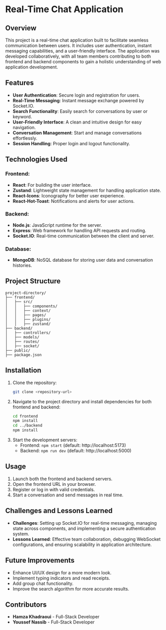 # Real-Time Chat Application

## Overview
This project is a real-time chat application built to facilitate seamless communication between users. It includes user authentication, instant messaging capabilities, and a user-friendly interface. The application was developed collaboratively, with all team members contributing to both frontend and backend components to gain a holistic understanding of web application development.

## Features
- **User Authentication**: Secure login and registration for users.
- **Real-Time Messaging**: Instant message exchange powered by Socket.IO.
- **Search Functionality**: Easily search for conversations by user or keyword.
- **User-Friendly Interface**: A clean and intuitive design for easy navigation.
- **Conversation Management**: Start and manage conversations effortlessly.
- **Session Handling**: Proper login and logout functionality.

## Technologies Used
### Frontend:
- **React**: For building the user interface.
- **Zustand**: Lightweight state management for handling application state.
- **React-Icons**: Iconography for better user experience.
- **React-Hot-Toast**: Notifications and alerts for user actions.

### Backend:
- **Node.js**: JavaScript runtime for the server.
- **Express**: Web framework for handling API requests and routing.
- **Socket.IO**: Real-time communication between the client and server.

### Database:
- **MongoDB**: NoSQL database for storing user data and conversation histories.

## Project Structure
```
project-directory/
├── frontend/
│   ├── src/
│   │   ├── components/
│   │   ├── context/
│   │   ├── pages/
│   │   ├── plugins/
│   │   ├── zustand/
├── backend/
│   ├── controllers/
│   ├── models/
│   ├── routes/
│   ├── socket/
├── public/
├── package.json
```

## Installation
1. Clone the repository:
   ```bash
   git clone <repository-url>
   ```
2. Navigate to the project directory and install dependencies for both frontend and backend:
   ```bash
   cd frontend
   npm install
   cd ../backend
   npm install
   ```
3. Start the development servers:
   - Frontend: `npm start` (default: http://localhost:5173)
   - Backend: `npm run dev` (default: http://localhost:5000)

## Usage
1. Launch both the frontend and backend servers.
2. Open the frontend URL in your browser.
3. Register or log in with valid credentials.
4. Start a conversation and send messages in real time.

## Challenges and Lessons Learned
- **Challenges**: Setting up Socket.IO for real-time messaging, managing state across components, and implementing a secure authentication system.
- **Lessons Learned**: Effective team collaboration, debugging WebSocket configurations, and ensuring scalability in application architecture.

## Future Improvements
- Enhance UI/UX design for a more modern look.
- Implement typing indicators and read receipts.
- Add group chat functionality.
- Improve the search algorithm for more accurate results.

## Contributors
- **Hamza Khadraoui** - Full-Stack Developer
- **Youssef Nassib** - Full-Stack Developer

